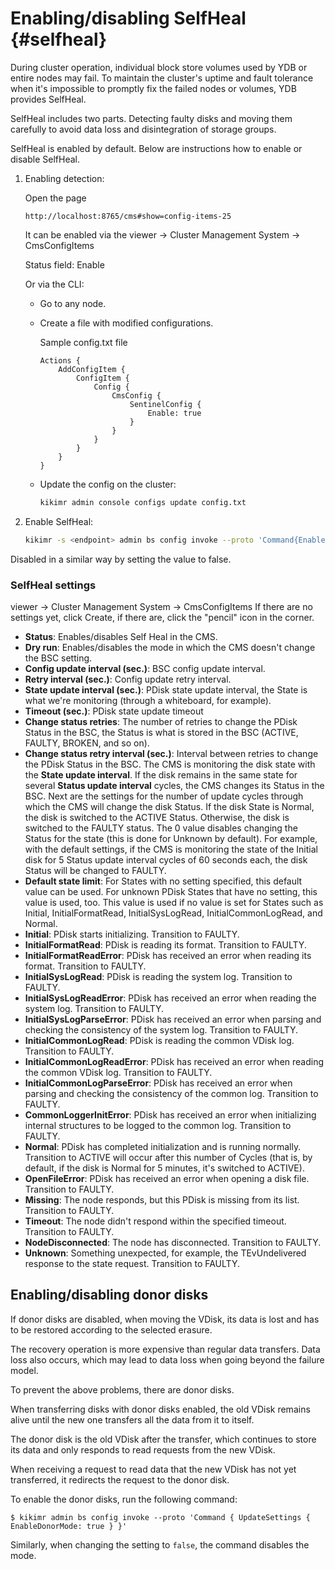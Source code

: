 # Enabling/disabling SelfHeal {#selfheal}

During cluster operation, individual block store volumes used by YDB or entire nodes may fail. To maintain the cluster's uptime and fault tolerance when it's impossible to promptly fix the failed nodes or volumes, YDB provides SelfHeal.

SelfHeal includes two parts. Detecting faulty disks and moving them carefully to avoid data loss and disintegration of storage groups.

SelfHeal is enabled by default.
Below are instructions how to enable or disable SelfHeal.

1. Enabling detection:

    Open the page

    ```http://localhost:8765/cms#show=config-items-25```

    It can be enabled via the viewer -> Cluster Management System -> CmsConfigItems

    Status field: Enable

    Or via the CLI:

    * Go to any node.

    * Create a file with modified configurations.

        Sample config.txt file

        ```
        Actions {
            AddConfigItem {
                ConfigItem {
                    Config {
                        CmsConfig {
                            SentinelConfig {
                                Enable: true
                            }
                        }
                    }
                }
            }
        }
        ```

    * Update the config on the cluster:

        ```bash
        kikimr admin console configs update config.txt
        ```

2. Enable SelfHeal:

    ```bash
    kikimr -s <endpoint> admin bs config invoke --proto 'Command{EnableSelfHeal{Enable: true}}'
    ```

Disabled in a similar way by setting the value to false.

### SelfHeal settings

viewer -> Cluster Management System -> CmsConfigItems
If there are no settings yet, click Create, if there are, click the "pencil" icon in the corner.

* **Status**: Enables/disables Self Heal in the CMS.
* **Dry run**: Enables/disables the mode in which the CMS doesn't change the BSC setting.
* **Config update interval (sec.)**: BSC config update interval.
* **Retry interval (sec.)**: Config update retry interval.
* **State update interval (sec.)**: PDisk state update interval, the State is what we're monitoring (through a whiteboard, for example).
* **Timeout (sec.)**: PDisk state update timeout
* **Change status retries**: The number of retries to change the PDisk Status in the BSC, the Status is what is stored in the BSC (ACTIVE, FAULTY, BROKEN, and so on).
* **Change status retry interval (sec.)**: Interval between retries to change the PDisk Status in the BSC. The CMS is monitoring the disk state with the **State update interval**. If the disk remains in the same state for several **Status update interval** cycles, the CMS changes its Status in the BSC.
Next are the settings for the number of update cycles through which the CMS will change the disk Status. If the disk State is Normal, the disk is switched to the ACTIVE Status. Otherwise, the disk is switched to the FAULTY status. The 0 value disables changing the Status for the state (this is done for Unknown by default).
For example, with the default settings, if the CMS is monitoring the state of the Initial disk for 5 Status update interval cycles of 60 seconds each, the disk Status will be changed to FAULTY.
* **Default state limit**: For States with no setting specified, this default value can be used. For unknown PDisk States that have no setting, this value is used, too. This value is used if no value is set for States such as Initial, InitialFormatRead, InitialSysLogRead, InitialCommonLogRead, and Normal.
* **Initial**: PDisk starts initializing. Transition to FAULTY.
* **InitialFormatRead**: PDisk is reading its format. Transition to FAULTY.
* **InitialFormatReadError**: PDisk has received an error when reading its format. Transition to FAULTY.
* **InitialSysLogRead**: PDisk is reading the system log. Transition to FAULTY.
* **InitialSysLogReadError**: PDisk has received an error when reading the system log. Transition to FAULTY.
* **InitialSysLogParseError**: PDisk has received an error when parsing and checking the consistency of the system log. Transition to FAULTY.
* **InitialCommonLogRead**: PDisk is reading the common VDisk log. Transition to FAULTY.
* **InitialCommonLogReadError**: PDisk has received an error when reading the common VDisk log. Transition to FAULTY.
* **InitialCommonLogParseError**: PDisk has received an error when parsing and checking the consistency of the common log. Transition to FAULTY.
* **CommonLoggerInitError**: PDisk has received an error when initializing internal structures to be logged to the common log. Transition to FAULTY.
* **Normal**: PDisk has completed initialization and is running normally. Transition to ACTIVE will occur after this number of Cycles (that is, by default, if the disk is Normal for 5 minutes, it's switched to ACTIVE).
* **OpenFileError**: PDisk has received an error when opening a disk file. Transition to FAULTY.
* **Missing**: The node responds, but this PDisk is missing from its list. Transition to FAULTY.
* **Timeout**: The node didn't respond within the specified timeout. Transition to FAULTY.
* **NodeDisconnected**: The node has disconnected. Transition to FAULTY.
* **Unknown**: Something unexpected, for example, the TEvUndelivered response to the state request. Transition to FAULTY.

## Enabling/disabling donor disks

If donor disks are disabled, when moving the VDisk, its data is lost and has to be restored according to the selected erasure.

The recovery operation is more expensive than regular data transfers. Data loss also occurs, which may lead to data loss when going beyond the failure model.

To prevent the above problems, there are donor disks.

When transferring disks with donor disks enabled, the old VDisk remains alive until the new one transfers all the data from it to itself.

The donor disk is the old VDisk after the transfer, which continues to store its data and only responds to read requests from the new VDisk.

When receiving a request to read data that the new VDisk has not yet transferred, it redirects the request to the donor disk.

To enable the donor disks, run the following command:

`$ kikimr admin bs config invoke --proto 'Command { UpdateSettings { EnableDonorMode: true } }'`

Similarly, when changing the setting to `false`, the command disables the mode.
